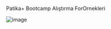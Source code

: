  Patika+ Bootcamp  Alıştırma ForOrnekleri
 
![image](https://github.com/user-attachments/assets/84b666d7-ad48-449a-8857-8762cb41fde8)
